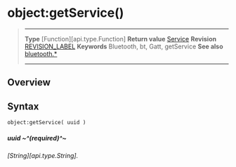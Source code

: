 # object:getService()

> --------------------- ------------------------------------------------------------------------------------------
> __Type__              [Function][api.type.Function]
> __Return value__      [Service](/plugin.bluetooth.type.Service.md)
> __Revision__          [REVISION_LABEL](REVISION_URL)
> __Keywords__          Bluetooth, bt, Gatt, getService
> __See also__          [bluetooth.*](/plugin.bluetooth.md)
> --------------------- ------------------------------------------------------------------------------------------

## Overview

## Syntax

	object:getService( uuid )

##### uuid ~^(required)^~
_[String][api.type.String]._
